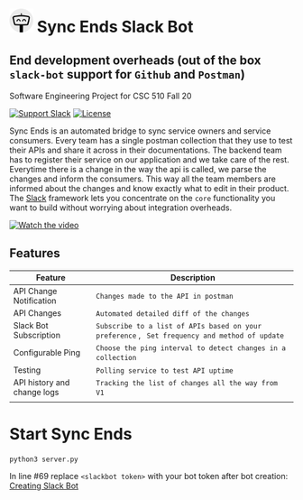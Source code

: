 # <img src="./resources/benten.png" height="42" width="42"/> Sync Ends Slack Bot

## End development overheads (out of the box `slack-bot` support for `Github` and `Postman`)

Software Engineering Project for CSC 510 Fall 20

[![Support Slack](https://img.shields.io/badge/support-slack-red.svg)](https://join.slack.com/t/seng20/shared_invite/zt-hmikwiec-KDQVndRqN5DvGEFql0ehIw)
[![License](https://img.shields.io/github/license/intuit/benten.svg)](https://github.com/varsha5595/csc510-project)

Sync Ends is an automated bridge to sync service owners and service consumers. Every team has a single postman collection that they use to test their APIs and share it across in their documentations. The backend team has to register their service on our application and we take care of the rest. Everytime there is a change in the way the api is called, we parse the changes and inform the consumers. This way all the team members are informed about the changes and know exactly what to edit in their product. The [Slack](https://slack.com/) framework lets you concentrate on the `core` functionality you want to build without worrying about integration overheads.

[![Watch the video](https://github.com/varsha5595/csc510-project/blob/master/etc/thumbnail.PNG)](https://youtu.be/SeNdRiI1axA)

## Features
|Feature|Description  |
|--|--|
|API Change Notification  |```Changes made to the API in postman```
|API Changes  |```Automated detailed diff of the changes```|
|Slack Bot Subscription   |```Subscribe to a list of APIs based on your preference``` , ``` Set frequency and method of update``` |
|Configurable Ping |```Choose the ping interval to detect changes in a collection```  |
|Testing  |```Polling service to test API uptime```  |
|API history and change logs  |```Tracking the list of changes all the way from V1```  |
| | |


# Start Sync Ends
```sh
python3 server.py
```
In line #69 replace `<slackbot token>` with your bot token after bot creation: [Creating Slack Bot](https://github.com/varsha5595/csc510-project/wiki)
